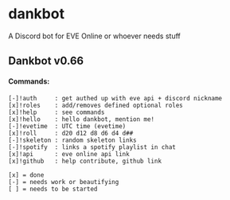 # dankbot
A Discord bot for EVE Online or whoever needs stuff

## Dankbot v0.66
#### Commands:
    [-]!auth     : get authed up with eve api + discord nickname
    [x]!roles    : add/removes defined optional roles
    [x]!help     : see commands
    [x]!hello    : hello dankbot, mention me!
    [-]!evetime  : UTC time (evetime)
    [x]!roll     : d20 d12 d8 d6 d4 d##
    [-]!skeleton : random skeleton links
    [-]!spotify  : links a spotify playlist in chat
    [x]!api      : eve online api link
    [x]!github   : help contribute, github link
    
    [x] = done
    [-] = needs work or beautifying
    [ ] = needs to be started
